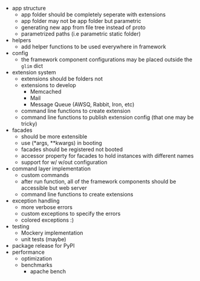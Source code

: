 - app structure
    + app folder should be completely seperate with extensions
    + app folder may not be app folder but parametric
    + generating new app from file tree instead of proto
    + parametrized paths (i.e parametric static folder)
- helpers
    + add helper functions to be used everywhere in framework
- config
    + the framework component configurations may be placed outside the `glim` dict
- extension system
    + extensions should be folders not
    + extensions to develop
        + Memcached
        + Mail
        + Message Queue (AWSQ, Rabbit, Iron, etc)
    + command line functions to create extension
    + command line functions to publish extension config (that one may be tricky)
- facades
    + should be more extensible
    + use (*args, **kwargs) in booting
    + facades should be registered not booted
    + accessor property for facades to hold instances with different names
    + support for w/ w/out configuration
- command layer implementation
    + custom commands
    + after run function, all of the framework components should be accessible but web server
    + command line functions to create extensions
- exception handling
    + more verbose errors
    + custom exceptions to specify the errors
    + colored exceptions :)
- testing
    + Mockery implementation
    + unit tests (maybe)
- package release for PyPI
- performance
    + optimization
    + benchmarks
        + apache bench
